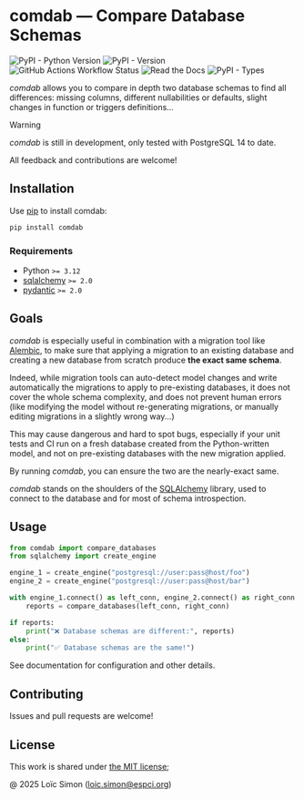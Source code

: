 # comdab — Compare Database Schemas

![PyPI - Python Version](https://img.shields.io/pypi/pyversions/comdab)
![PyPI - Version](https://img.shields.io/pypi/v/comdab)
![GitHub Actions Workflow Status](https://img.shields.io/github/actions/workflow/status/loic-simon/comdab/test.yml?label=tests)
![Read the Docs](https://img.shields.io/readthedocs/comdab)
![PyPI - Types](https://img.shields.io/pypi/types/comdab)

_comdab_ allows you to compare in depth two database schemas to find
all differences: missing columns, different nullabilities or defaults,
slight changes in function or triggers definitions...

> [!WARNING]
>
> _comdab_ is still in development, only tested with PostgreSQL 14 to date.
>
> All feedback and contributions are welcome!

## Installation

Use [pip](https://pip.pypa.io) to install comdab:

```bash
pip install comdab
```

### Requirements

- Python `>= 3.12`
- [sqlalchemy](https://pypi.org/project/sqlalchemy) `>= 2.0`
- [pydantic](https://pypi.org/project/pydantic) `>= 2.0`

## Goals

_comdab_ is especially useful in combination with a migration tool like
[Alembic](https://alembic.sqlalchemy.org), to make sure that applying a
migration to an existing database
and creating a new database from scratch produce **the exact same schema**.

Indeed, while migration tools can auto-detect model changes and write
automatically the migrations to apply to pre-existing databases, it does not
cover the whole schema complexity, and does not prevent human errors (like
modifying the model without re-generating migrations, or manually editing
migrations in a slightly wrong way...)

This may cause dangerous and hard to spot bugs, especially if your unit tests
and CI run on a fresh database created from the Python-written model, and not
on pre-existing databases with the new migration applied.

By running _comdab_, you can ensure the two are the nearly-exact same.

_comdab_ stands on the shoulders of the [SQLAlchemy](https://sqlalchemy.org)
library, used to connect to the database and for most of schema introspection.

## Usage

```py
from comdab import compare_databases
from sqlalchemy import create_engine

engine_1 = create_engine("postgresql://user:pass@host/foo")
engine_2 = create_engine("postgresql://user:pass@host/bar")

with engine_1.connect() as left_conn, engine_2.connect() as right_conn:
    reports = compare_databases(left_conn, right_conn)

if reports:
    print("❌ Database schemas are different:", reports)
else:
    print("✅ Database schemas are the same!")
```

See documentation for configuration and other details.

## Contributing

Issues and pull requests are welcome!

## License

This work is shared under [the MIT license](LICENSE);

@ 2025 Loïc Simon ([loic.simon@espci.org](mailto:loic.simon@espci.org))
